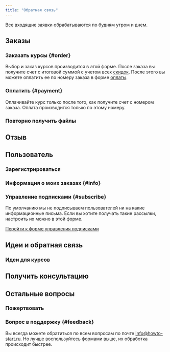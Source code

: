 ```yaml
---
title: "Обратная связь"
---
```


Все входящие заявки обрабатываются по будням утром и днем.

## Заказы

### Заказать курсы {#order}

Выбор и заказ курсов производится в этой форме.  После заказа вы
получите счет с итоговой суммой с учетом всех
[скидок](/discounts.html).  После этого вы можете оплатить ее по
номеру заказа в форме [оплаты](#payment).

### Оплатить {#payment}

Оплачивайте курс только после того, как получите счет с номером
заказа.  Оплата производится только по этому номеру.

### Повторно получить файлы

## Отзыв

## Пользователь

### Зарегистрироваться

### Информация о моих заказах {#info}

### Управление подписками {#subscribe}

По умолчанию мы не подписываем пользователей ни на какие
информационные письма.  Если вы хотите получать такие рассылки,
настроить их можно в этой форме.

[Перейти к форме управления подписками](https://forms.yandex.ru/u/60c60da4b824e7054cb79b07/)

## Идеи и обратная связь

### Идеи для курсов

## Получить консультацию

## Остальные вопросы

### Пожертвовать

### Вопрос в поддержку {#feedback}

Вы всегда можете обратиться по всем вопросам по почте
[info@howto-start.ru](mailto:info@howto-start.ru).  Но лучше
воспользуйтесь формами выше, их обработка происходит быстрее.
